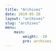 ```yaml
---
title: "Archives"
date: 2019-05-28
layout: "archives"
slug: "archives"
menu:
    main:
        weight: -10
        pre: archives
---
```

